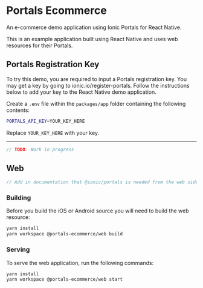 # Portals Ecommerce

An e-commerce demo application using Ionic Portals for React Native.

This is an example application built using React Native and uses web resources for their Portals.

## Portals Registration Key

To try this demo, you are required to input a Portals registration key. You may get a key by going to ionic.io/register-portals. Follow the instructions below to add your key to the React Native demo application.

Create a `.env` file within the `packages/app` folder containing the following contents:

```bash
PORTALS_API_KEY=YOUR_KEY_HERE
```

Replace `YOUR_KEY_HERE` with your key.

---

```javascript
// TODO: Work in progress
```

## Web

```javascript
// Add in documentation that @ionic/portals is needed from the web side and @ionic/portals-react-native for RN.
```

### Building

Before you build the iOS or Android source you will need to build the web resource:

```bash
yarn install
yarn workspace @portals-ecommerce/web build
```

### Serving

To serve the web application, run the following commands:

```bash
yarn install
yarn workspace @portals-ecommerce/web start
```
